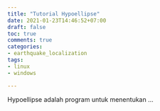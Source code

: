 ```yaml
---
title: "Tutorial Hypoellipse"
date: 2021-01-23T14:46:52+07:00
draft: false
toc: true
comments: true
categories:
- earthquake_localization
tags:
- linux
- windows

---
```

 Hypoellipse adalah program untuk menentukan ...



<!--more-->


